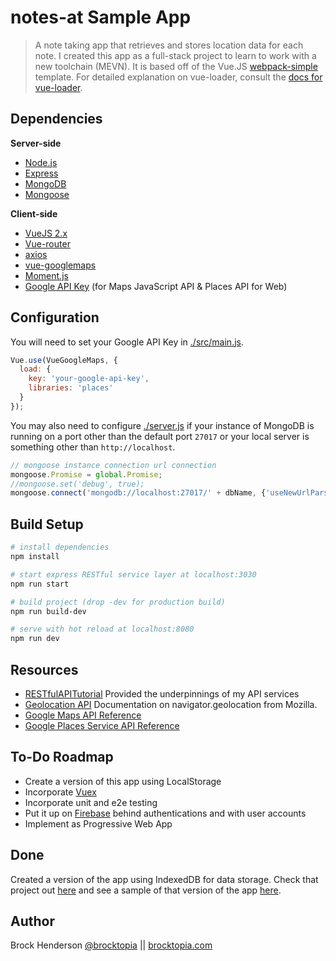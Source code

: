 # notes-at Sample App

> A note taking app that retrieves and stores location data for each note. I created this app 
as a full-stack project to learn to work with a new toolchain  (MEVN). It is based off of the Vue.JS 
[webpack-simple](https://github.com/vuejs-templates/webpack-simple) template. For detailed 
explanation on vue-loader, consult the [docs for vue-loader](http://vuejs.github.io/vue-loader).

## Dependencies

**Server-side**
* [Node.js](https://nodejs.org)
* [Express](https://github.com/expressjs/express)
* [MongoDB](https://www.mongodb.com/)
* [Mongoose](https://github.com/Automattic/mongoose)

**Client-side**
* [VueJS 2.x](https://github.com/vuejs/vue)
* [Vue-router](https://github.com/vuejs/vue-router)
* [axios](https://github.com/mzabriskie/axios)
* [vue-googlemaps](https://github.com/Akryum/vue-googlemaps)
* [Moment.js](https://momentjs.com/)
* [Google API Key](https://developers.google.com/maps/documentation/javascript/get-api-key) (for Maps JavaScript API &amp; Places API for Web)

## Configuration

You will need to set your Google API Key in [./src/main.js](src/main.js).
```js
Vue.use(VueGoogleMaps, {
  load: {
    key: 'your-google-api-key',
    libraries: 'places'
  }
});
```
You may also need to configure [./server.js](server.js) if your instance of MongoDB is running on a port
other than the default port `27017` or your local server is something other than `http://localhost`.
```js
// mongoose instance connection url connection
mongoose.Promise = global.Promise;
//mongoose.set('debug', true);
mongoose.connect('mongodb://localhost:27017/' + dbName, {'useNewUrlParser': true});//
```

## Build Setup

``` bash
# install dependencies
npm install

# start express RESTful service layer at localhost:3030
npm run start

# build project (drop -dev for production build)
npm run build-dev

# serve with hot reload at localhost:8080
npm run dev
```

## Resources

* [RESTfulAPITutorial](https://github.com/generalgmt/RESTfulAPITutorial) Provided the underpinnings of my API services
* [Geolocation API](https://developer.mozilla.org/en-US/docs/Web/API/Geolocation_API) Documentation on navigator.geolocation from Mozilla.
* [Google Maps API Reference](https://developers.google.com/maps/documentation/javascript/reference/map)
* [Google Places Service API Reference](https://developers.google.com/maps/documentation/javascript/reference/places-service)

## To-Do Roadmap
* Create a version of this app using LocalStorage
* Incorporate [Vuex](https://vuex.vuejs.org/)
* Incorporate unit and e2e testing
* Put it up on [Firebase](https://firebase.google.com/) behind authentications and with user accounts
* Implement as Progressive Web App

## Done
Created a version of the app using IndexedDB for data storage. Check that project out 
[here](https://github.com/brocktopia/notes-at-idb) and see a sample of that version 
of the app [here](https://brocktopia.com/notes-at/).

## Author
Brock Henderson [@brocktopia](https://github.com/brocktopia/) ||
[brocktopia.com](https://brocktopia.com)